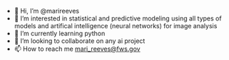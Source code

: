 - 👋 Hi, I’m @marireeves
- 👀 I’m interested in statistical and predictive modeling using all types of models and artifical intelligence (neural networks) for image analysis
- 🌱 I’m currently learning python
- 💞️ I’m looking to collaborate on any ai project 
- 📫 How to reach me mari_reeves@fws.gov
<!---
marireeves/marireeves is a ✨ special ✨ repository because its `README.md` (this file) appears on your GitHub profile.
You can click the Preview link to take a look at your changes.
--->
